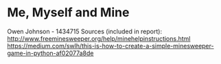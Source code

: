 # Me, Myself and Mine
Owen Johnson - 1434715
Sources (included in report):
http://www.freeminesweeper.org/help/minehelpinstructions.html
https://medium.com/swlh/this-is-how-to-create-a-simple-minesweeper-game-in-python-af02077a8de

